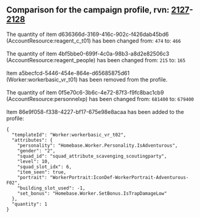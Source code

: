## Comparison for the campaign profile, rvn: [2127](https://github.com/PRO100KatYT/FortniteProfileRevisions/tree/main/profiles/campaign/2127%20campaign.json)-[2128](https://github.com/PRO100KatYT/FortniteProfileRevisions/tree/main/profiles/campaign/2128%20campaign.json)

The quantity of item d636366d-3169-416c-902c-f426dab45bd6 (AccountResource:reagent_c_t01) has been changed from: `474` to: `466`
<br><br>
The quantity of item 4bf5bbe0-699f-4c0a-98b3-a8d2e82506c3 (AccountResource:reagent_people) has been changed from: `215` to: `165`
<br><br>
Item a5becfcd-5446-454e-864e-d65685875d61 (Worker:workerbasic_vr_t01) has been removed from the profile.
<br><br>
The quantity of item 0f5e70c6-3b6c-4e72-87f3-f9fc8bac1cb9 (AccountResource:personnelxp) has been changed from: `681400` to: `679400`
<br><br>
Item 86e9f058-f338-4227-bf17-675e98e8acaa has been added to the profile:

```
{
  "templateId": "Worker:workerbasic_vr_t02",
  "attributes": {
    "personality": "Homebase.Worker.Personality.IsAdventurous",
    "gender": "2",
    "squad_id": "squad_attribute_scavenging_scoutingparty",
    "level": 10,
    "squad_slot_idx": 6,
    "item_seen": true,
    "portrait": "WorkerPortrait:IconDef-WorkerPortrait-Adventurous-F02",
    "building_slot_used": -1,
    "set_bonus": "Homebase.Worker.SetBonus.IsTrapDamageLow"
  },
  "quantity": 1
}
```

<br><br>

